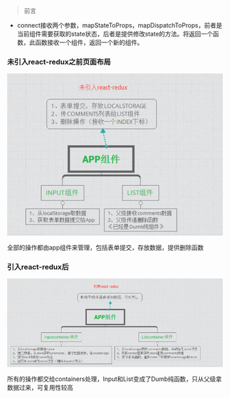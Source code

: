 > 前言
* connect接收两个参数，mapStateToProps，mapDispatchToProps，前者是当前组件需要获取的state状态，后者是提供修改state的方法。将返回一个函数，此函数接收一个组件，返回一个新的组件。
### 未引入react-redux之前页面布局
![未引入之前](https://raw.githubusercontent.com/Always-OL/comment-redux/master/src/images/1.png)

全部的操作都由app组件来管理，包括表单提交，存放数据，提供删除函数
### 引入react-redux后
![引入之后](https://raw.githubusercontent.com/Always-OL/comment-redux/master/src/images/2.png)

所有的操作都交给containers处理，Input和List变成了Dumb纯函数，只从父级拿数据过来，可复用性较高
